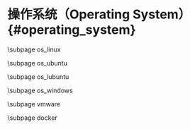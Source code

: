 操作系统（Operating System）{#operating_system}
============================================

\subpage os_linux

\subpage os_ubuntu

\subpage os_lubuntu

\subpage os_windows

\subpage vmware

\subpage docker

